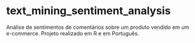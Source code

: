 # text_mining_sentiment_analysis
Análise de sentimentos de comentários sobre um produto vendido em um e-commerce. Projeto realizado em R e em Português.
